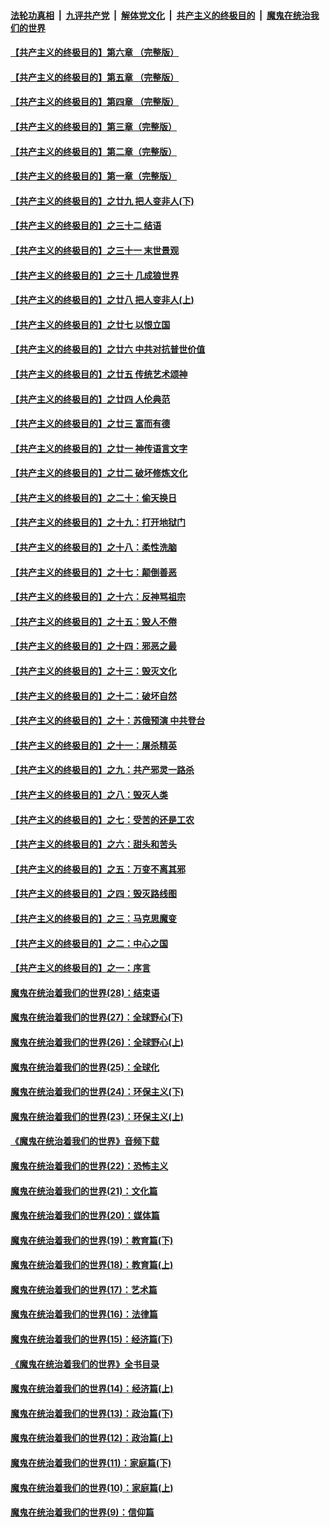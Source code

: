 

####  [法轮功真相](../../../../basic/blob/master/README.md?t=06120401) &nbsp;|&nbsp; [九评共产党](../../../../9ping.md/blob/master/README.md?t=06120401) &nbsp;|&nbsp; [解体党文化](../../../../jtdwh.md/blob/master/README.md?t=06120401)  &nbsp;|&nbsp; [共产主义的终极目的](../../../../gczydzjmd.md/blob/master/README.md?t=06120401) &nbsp;|&nbsp; [魔鬼在统治我们的世界](../../../../mgztzwmdsj.md/blob/master/README.md?t=06120401) 

#### [【共产主义的终极目的】第六章 （完整版）](../pages/nsc422/n11428913.md?t=06120401) 

#### [【共产主义的终极目的】第五章 （完整版）](../pages/nsc422/n11428912.md?t=06120401) 

#### [【共产主义的终极目的】第四章 （完整版）](../pages/nsc422/n11428907.md?t=06120401) 

#### [【共产主义的终极目的】第三章（完整版）](../pages/nsc422/n11428848.md?t=06120401) 

#### [【共产主义的终极目的】第二章（完整版）](../pages/nsc422/n11428831.md?t=06120401) 

#### [【共产主义的终极目的】第一章（完整版）](../pages/nsc422/n11417651.md?t=06120401) 

#### [【共产主义的终极目的】之廿九 把人变非人(下)](../pages/nsc422/n11344140.md?t=06120401) 

#### [【共产主义的终极目的】之三十二 结语](../pages/nsc422/n11360535.md?t=06120401) 

#### [【共产主义的终极目的】之三十一 末世景观](../pages/nsc422/n11351129.md?t=06120401) 

#### [【共产主义的终极目的】之三十 几成狼世界](../pages/nsc422/n11348280.md?t=06120401) 

#### [【共产主义的终极目的】之廿八 把人变非人(上)](../pages/nsc422/n11340492.md?t=06120401) 

#### [【共产主义的终极目的】之廿七 以恨立国](../pages/nsc422/n11336944.md?t=06120401) 

#### [【共产主义的终极目的】之廿六 中共对抗普世价值](../pages/nsc422/n11324785.md?t=06120401) 

#### [【共产主义的终极目的】之廿五 传统艺术颂神](../pages/nsc422/n11296396.md?t=06120401) 

#### [【共产主义的终极目的】之廿四 人伦典范](../pages/nsc422/n11296397.md?t=06120401) 

#### [【共产主义的终极目的】之廿三 富而有德](../pages/nsc422/n11283598.md?t=06120401) 

#### [【共产主义的终极目的】之廿一 神传语言文字](../pages/nsc422/n11263265.md?t=06120401) 

#### [【共产主义的终极目的】之廿二 破坏修炼文化](../pages/nsc422/n11245728.md?t=06120401) 

#### [【共产主义的终极目的】之二十：偷天换日](../pages/nsc422/n11238846.md?t=06120401) 

#### [【共产主义的终极目的】之十九：打开地狱门](../pages/nsc422/n11206376.md?t=06120401) 

#### [【共产主义的终极目的】之十八：柔性洗脑](../pages/nsc422/n11199994.md?t=06120401) 

#### [【共产主义的终极目的】之十七：颠倒善恶](../pages/nsc422/n11179782.md?t=06120401) 

#### [【共产主义的终极目的】之十六：反神骂祖宗](../pages/nsc422/n11166798.md?t=06120401) 

#### [【共产主义的终极目的】之十五：毁人不倦](../pages/nsc422/n11166792.md?t=06120401) 

#### [【共产主义的终极目的】之十四：邪恶之最](../pages/nsc422/n11150249.md?t=06120401) 

#### [【共产主义的终极目的】之十三：毁灭文化](../pages/nsc422/n11135227.md?t=06120401) 

#### [【共产主义的终极目的】之十二：破坏自然](../pages/nsc422/n11135214.md?t=06120401) 

#### [【共产主义的终极目的】之十：苏俄预演 中共登台](../pages/nsc422/n11118424.md?t=06120401) 

#### [【共产主义的终极目的】之十一：屠杀精英](../pages/nsc422/n11118442.md?t=06120401) 

#### [【共产主义的终极目的】之九：共产邪灵一路杀](../pages/nsc422/n11114139.md?t=06120401) 

#### [【共产主义的终极目的】之八：毁灭人类](../pages/nsc422/n11108503.md?t=06120401) 

#### [【共产主义的终极目的】之七：受苦的还是工农](../pages/nsc422/n11101809.md?t=06120401) 

#### [【共产主义的终极目的】之六：甜头和苦头](../pages/nsc422/n11096971.md?t=06120401) 

#### [【共产主义的终极目的】之五：万变不离其邪](../pages/nsc422/n11091285.md?t=06120401) 

#### [【共产主义的终极目的】之四：毁灭路线图](../pages/nsc422/n11086284.md?t=06120401) 

#### [【共产主义的终极目的】之三：马克思魔变](../pages/nsc422/n11061941.md?t=06120401) 

#### [【共产主义的终极目的】之二：中心之国](../pages/nsc422/n11047728.md?t=06120401) 

#### [【共产主义的终极目的】之一：序言](../pages/nsc422/n11086077.md?t=06120401) 

#### [魔鬼在统治着我们的世界(28)：结束语](../pages/nsc422/n10936246.md?t=06120401) 

#### [魔鬼在统治着我们的世界(27)：全球野心(下)](../pages/nsc422/n10928319.md?t=06120401) 

#### [魔鬼在统治着我们的世界(26)：全球野心(上)](../pages/nsc422/n10900318.md?t=06120401) 

#### [魔鬼在统治着我们的世界(25)：全球化](../pages/nsc422/n10788205.md?t=06120401) 

#### [魔鬼在统治着我们的世界(24)：环保主义(下)](../pages/nsc422/n10695307.md?t=06120401) 

#### [魔鬼在统治着我们的世界(23)：环保主义(上)](../pages/nsc422/n10688613.md?t=06120401) 

#### [《魔鬼在统治着我们的世界》音频下载](../pages/nsc422/n10635553.md?t=06120401) 

#### [魔鬼在统治着我们的世界(22)：恐怖主义](../pages/nsc422/n10614727.md?t=06120401) 

#### [魔鬼在统治着我们的世界(21)：文化篇](../pages/nsc422/n10597706.md?t=06120401) 

#### [魔鬼在统治着我们的世界(20)：媒体篇](../pages/nsc422/n10586579.md?t=06120401) 

#### [魔鬼在统治着我们的世界(19)：教育篇(下)](../pages/nsc422/n10564808.md?t=06120401) 

#### [魔鬼在统治着我们的世界(18)：教育篇(上)](../pages/nsc422/n10526970.md?t=06120401) 

#### [魔鬼在统治着我们的世界(17)：艺术篇](../pages/nsc422/n10499093.md?t=06120401) 

#### [魔鬼在统治着我们的世界(16)：法律篇](../pages/nsc422/n10485969.md?t=06120401) 

#### [魔鬼在统治着我们的世界(15)：经济篇(下)](../pages/nsc422/n10469975.md?t=06120401) 

#### [《魔鬼在统治着我们的世界》全书目录](../pages/nsc422/n10464261.md?t=06120401) 

#### [魔鬼在统治着我们的世界(14)：经济篇(上)](../pages/nsc422/n10457370.md?t=06120401) 

#### [魔鬼在统治着我们的世界(13)：政治篇(下)](../pages/nsc422/n10448270.md?t=06120401) 

#### [魔鬼在统治着我们的世界(12)：政治篇(上)](../pages/nsc422/n10444576.md?t=06120401) 

#### [魔鬼在统治着我们的世界(11)：家庭篇(下)](../pages/nsc422/n10440961.md?t=06120401) 

#### [魔鬼在统治着我们的世界(10)：家庭篇(上)](../pages/nsc422/n10435448.md?t=06120401) 

#### [魔鬼在统治着我们的世界(9)：信仰篇](../pages/nsc422/n10432159.md?t=06120401) 

